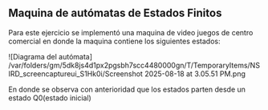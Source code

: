 ## Maquina de autómatas de Estados Finitos 

Para este ejercicio se implementó una maquina de video juegos de centro comercial en donde la maquina contiene los siguientes estados:

![Diagrama del autómata] /var/folders/gm/5dk8js4d1px2pgsbh7scc4480000gn/T/TemporaryItems/NSIRD_screencaptureui_S1Hk0i/Screenshot 2025-08-18 at 3.05.51 PM.png

En donde se observa con anterioridad que los estados parten desde un estado Q0(estado inicial)